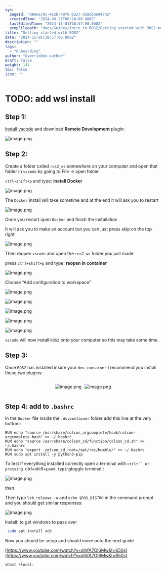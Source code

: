 ```yaml
---
sys:
  pageId: "89e0a78c-4e2b-4070-b327-d28cb0694742"
  createdTime: "2024-08-21T00:24:00.000Z"
  lastEditedTime: "2024-11-01T18:57:00.000Z"
  propFilepath: "docs/Guides/intro_to_ROS2/Getting started with ROS2.md"
title: "Getting started with ROS2"
date: "2024-11-01T18:57:00.000Z"
description: ""
tags:
  - "Onboarding"
author: "Overridden author"
draft: false
weight: 141
toc: false
icon: ""
---
```


# TODO: add wsl install

## Step 1:

[Install vscode](https://code.visualstudio.com/download) and download **Remote Development** plugin:

![image.png](https://prod-files-secure.s3.us-west-2.amazonaws.com/d518164a-d88e-44d1-a4ee-3adb3bd8bce0/efb52993-1881-4a40-b95e-6f020334f022/image.png?X-Amz-Algorithm=AWS4-HMAC-SHA256&X-Amz-Content-Sha256=UNSIGNED-PAYLOAD&X-Amz-Credential=ASIAZI2LB466RXAFOSUI%2F20250209%2Fus-west-2%2Fs3%2Faws4_request&X-Amz-Date=20250209T003825Z&X-Amz-Expires=3600&X-Amz-Security-Token=IQoJb3JpZ2luX2VjEID%2F%2F%2F%2F%2F%2F%2F%2F%2F%2FwEaCXVzLXdlc3QtMiJGMEQCIEuur32tMlHF2aBlr4xjODq8piFFTSs4QymnhcIVnw6eAiAD3SFlihFY%2BB%2BaGX%2FJ5oidh2eSjlM0%2FFvM2xZqhQTMsiqIBAiZ%2F%2F%2F%2F%2F%2F%2F%2F%2F%2F8BEAAaDDYzNzQyMzE4MzgwNSIMRSxMrHrS3iDzWixEKtwD50XteQv15M4B1Xki6cDEHarh08Lt6OiZqSxy%2Bt0wm%2BoSxhQRGg%2FfdKx0yOt5tHOk0qnVy97dLrwg1tj45HsVJ%2B%2FQWTiwlJhuQrqCpAFBYlAEJtCagWz0N1LcJOpPAT%2BdJZIE9gEecqUGZlsZZGT28xrzmzF9jPRQkRceJKQXKuiYdc1X%2F0bvVzvyJFk%2Bgsi8iGbG3bEk3%2BxQIHiaJWPplA4G1vxP5jsYUP3HmUeDZCX2YstegdD21urvPHl5K4emibzgn%2BKXZwGjIKCr6JbBQm7F9Qv4CcYpBI5tvcnxpq%2FCj6UeuU8hmOc0qmnZgrkFKDsaU2%2FFw1Itqm9gxvjlHbF0DfcHWXMz3qFCeJgwSea0HoBejMHZQXV%2BanxsTzFlBQg%2BVHZMeJpt64KjqKMzMg%2Fm0F82fSe29DPgtFnClVsCD2AwzgKA2tUZ1%2FVDGLnqSpWC3U7TmXBqxNz%2BdmxYdLEvAwPO0hmDnVkAJ7AB9kalJxc8e9RyCG5FA3n94THmJvB59cOpbYwCs%2BN8tmy96oNdC5l7QKWNul%2F5X6LRzXiYsVlQyjElS6QOrpO%2FNp%2F4uEvNIvhr5alN0zZtS0ONFr2r7akUtxoW7Hah4GSJFI8OFKPvzQHDtsozeIkw8tefvQY6pgFikeM0o52p8UmsB65hbl7E%2FUYHIxYmmIP3RRme3JxS45vSPE%2FcHaJd6JngES1yVY705OBWsj6dC5L9Ce8ciduj%2B%2FrOqBi36d9OP%2FxFcrKtjr4G7iCV3AdNQ6vnauCmAt196mCmb%2FjrfBASYsCM3hxBwQi4ge0XJWWABDg7G6t%2BoRdL2BCAsNveYPp2mP%2BgHuNdREffOjofp22bHXs3MBkpKDDDU%2FQN&X-Amz-Signature=6e201e8b66e3a9aba92a731d267fdca478e4651110f6f73cbe26dd301511709a&X-Amz-SignedHeaders=host&x-id=GetObject)

## Step 2:

Create a folder called `ros2_ws` somewhere on your computer and open that folder in `vscode` by going to File → open folder 

`ctrl+shift+p` and type: **Install Docker**

![image.png](https://prod-files-secure.s3.us-west-2.amazonaws.com/d518164a-d88e-44d1-a4ee-3adb3bd8bce0/2269dc0e-1cd5-47ff-bceb-c04ad9b2eab0/image.png?X-Amz-Algorithm=AWS4-HMAC-SHA256&X-Amz-Content-Sha256=UNSIGNED-PAYLOAD&X-Amz-Credential=ASIAZI2LB466RXAFOSUI%2F20250209%2Fus-west-2%2Fs3%2Faws4_request&X-Amz-Date=20250209T003825Z&X-Amz-Expires=3600&X-Amz-Security-Token=IQoJb3JpZ2luX2VjEID%2F%2F%2F%2F%2F%2F%2F%2F%2F%2FwEaCXVzLXdlc3QtMiJGMEQCIEuur32tMlHF2aBlr4xjODq8piFFTSs4QymnhcIVnw6eAiAD3SFlihFY%2BB%2BaGX%2FJ5oidh2eSjlM0%2FFvM2xZqhQTMsiqIBAiZ%2F%2F%2F%2F%2F%2F%2F%2F%2F%2F8BEAAaDDYzNzQyMzE4MzgwNSIMRSxMrHrS3iDzWixEKtwD50XteQv15M4B1Xki6cDEHarh08Lt6OiZqSxy%2Bt0wm%2BoSxhQRGg%2FfdKx0yOt5tHOk0qnVy97dLrwg1tj45HsVJ%2B%2FQWTiwlJhuQrqCpAFBYlAEJtCagWz0N1LcJOpPAT%2BdJZIE9gEecqUGZlsZZGT28xrzmzF9jPRQkRceJKQXKuiYdc1X%2F0bvVzvyJFk%2Bgsi8iGbG3bEk3%2BxQIHiaJWPplA4G1vxP5jsYUP3HmUeDZCX2YstegdD21urvPHl5K4emibzgn%2BKXZwGjIKCr6JbBQm7F9Qv4CcYpBI5tvcnxpq%2FCj6UeuU8hmOc0qmnZgrkFKDsaU2%2FFw1Itqm9gxvjlHbF0DfcHWXMz3qFCeJgwSea0HoBejMHZQXV%2BanxsTzFlBQg%2BVHZMeJpt64KjqKMzMg%2Fm0F82fSe29DPgtFnClVsCD2AwzgKA2tUZ1%2FVDGLnqSpWC3U7TmXBqxNz%2BdmxYdLEvAwPO0hmDnVkAJ7AB9kalJxc8e9RyCG5FA3n94THmJvB59cOpbYwCs%2BN8tmy96oNdC5l7QKWNul%2F5X6LRzXiYsVlQyjElS6QOrpO%2FNp%2F4uEvNIvhr5alN0zZtS0ONFr2r7akUtxoW7Hah4GSJFI8OFKPvzQHDtsozeIkw8tefvQY6pgFikeM0o52p8UmsB65hbl7E%2FUYHIxYmmIP3RRme3JxS45vSPE%2FcHaJd6JngES1yVY705OBWsj6dC5L9Ce8ciduj%2B%2FrOqBi36d9OP%2FxFcrKtjr4G7iCV3AdNQ6vnauCmAt196mCmb%2FjrfBASYsCM3hxBwQi4ge0XJWWABDg7G6t%2BoRdL2BCAsNveYPp2mP%2BgHuNdREffOjofp22bHXs3MBkpKDDDU%2FQN&X-Amz-Signature=1db1baf129528d317098df8c5f925e9b38e28beaff27eb416a798acc57b5f68c&X-Amz-SignedHeaders=host&x-id=GetObject)

The `Docker` install will take sometime and at the end it will ask you to restart

![image.png](https://prod-files-secure.s3.us-west-2.amazonaws.com/d518164a-d88e-44d1-a4ee-3adb3bd8bce0/ed233f78-be33-4b1f-b89c-9c346c0e961e/image.png?X-Amz-Algorithm=AWS4-HMAC-SHA256&X-Amz-Content-Sha256=UNSIGNED-PAYLOAD&X-Amz-Credential=ASIAZI2LB466RXAFOSUI%2F20250209%2Fus-west-2%2Fs3%2Faws4_request&X-Amz-Date=20250209T003825Z&X-Amz-Expires=3600&X-Amz-Security-Token=IQoJb3JpZ2luX2VjEID%2F%2F%2F%2F%2F%2F%2F%2F%2F%2FwEaCXVzLXdlc3QtMiJGMEQCIEuur32tMlHF2aBlr4xjODq8piFFTSs4QymnhcIVnw6eAiAD3SFlihFY%2BB%2BaGX%2FJ5oidh2eSjlM0%2FFvM2xZqhQTMsiqIBAiZ%2F%2F%2F%2F%2F%2F%2F%2F%2F%2F8BEAAaDDYzNzQyMzE4MzgwNSIMRSxMrHrS3iDzWixEKtwD50XteQv15M4B1Xki6cDEHarh08Lt6OiZqSxy%2Bt0wm%2BoSxhQRGg%2FfdKx0yOt5tHOk0qnVy97dLrwg1tj45HsVJ%2B%2FQWTiwlJhuQrqCpAFBYlAEJtCagWz0N1LcJOpPAT%2BdJZIE9gEecqUGZlsZZGT28xrzmzF9jPRQkRceJKQXKuiYdc1X%2F0bvVzvyJFk%2Bgsi8iGbG3bEk3%2BxQIHiaJWPplA4G1vxP5jsYUP3HmUeDZCX2YstegdD21urvPHl5K4emibzgn%2BKXZwGjIKCr6JbBQm7F9Qv4CcYpBI5tvcnxpq%2FCj6UeuU8hmOc0qmnZgrkFKDsaU2%2FFw1Itqm9gxvjlHbF0DfcHWXMz3qFCeJgwSea0HoBejMHZQXV%2BanxsTzFlBQg%2BVHZMeJpt64KjqKMzMg%2Fm0F82fSe29DPgtFnClVsCD2AwzgKA2tUZ1%2FVDGLnqSpWC3U7TmXBqxNz%2BdmxYdLEvAwPO0hmDnVkAJ7AB9kalJxc8e9RyCG5FA3n94THmJvB59cOpbYwCs%2BN8tmy96oNdC5l7QKWNul%2F5X6LRzXiYsVlQyjElS6QOrpO%2FNp%2F4uEvNIvhr5alN0zZtS0ONFr2r7akUtxoW7Hah4GSJFI8OFKPvzQHDtsozeIkw8tefvQY6pgFikeM0o52p8UmsB65hbl7E%2FUYHIxYmmIP3RRme3JxS45vSPE%2FcHaJd6JngES1yVY705OBWsj6dC5L9Ce8ciduj%2B%2FrOqBi36d9OP%2FxFcrKtjr4G7iCV3AdNQ6vnauCmAt196mCmb%2FjrfBASYsCM3hxBwQi4ge0XJWWABDg7G6t%2BoRdL2BCAsNveYPp2mP%2BgHuNdREffOjofp22bHXs3MBkpKDDDU%2FQN&X-Amz-Signature=a66ce6928f781048be052b9afbf4bf8950c1da804b115cebc1dc339e53815f93&X-Amz-SignedHeaders=host&x-id=GetObject)

Once you restart open `Docker` and finish the installation

It will ask you to make an account but you can just press skip on the top right

![image.png](https://prod-files-secure.s3.us-west-2.amazonaws.com/d518164a-d88e-44d1-a4ee-3adb3bd8bce0/21010ad9-1659-4fd9-9f59-9932a09b2a3d/image.png?X-Amz-Algorithm=AWS4-HMAC-SHA256&X-Amz-Content-Sha256=UNSIGNED-PAYLOAD&X-Amz-Credential=ASIAZI2LB466RXAFOSUI%2F20250209%2Fus-west-2%2Fs3%2Faws4_request&X-Amz-Date=20250209T003825Z&X-Amz-Expires=3600&X-Amz-Security-Token=IQoJb3JpZ2luX2VjEID%2F%2F%2F%2F%2F%2F%2F%2F%2F%2FwEaCXVzLXdlc3QtMiJGMEQCIEuur32tMlHF2aBlr4xjODq8piFFTSs4QymnhcIVnw6eAiAD3SFlihFY%2BB%2BaGX%2FJ5oidh2eSjlM0%2FFvM2xZqhQTMsiqIBAiZ%2F%2F%2F%2F%2F%2F%2F%2F%2F%2F8BEAAaDDYzNzQyMzE4MzgwNSIMRSxMrHrS3iDzWixEKtwD50XteQv15M4B1Xki6cDEHarh08Lt6OiZqSxy%2Bt0wm%2BoSxhQRGg%2FfdKx0yOt5tHOk0qnVy97dLrwg1tj45HsVJ%2B%2FQWTiwlJhuQrqCpAFBYlAEJtCagWz0N1LcJOpPAT%2BdJZIE9gEecqUGZlsZZGT28xrzmzF9jPRQkRceJKQXKuiYdc1X%2F0bvVzvyJFk%2Bgsi8iGbG3bEk3%2BxQIHiaJWPplA4G1vxP5jsYUP3HmUeDZCX2YstegdD21urvPHl5K4emibzgn%2BKXZwGjIKCr6JbBQm7F9Qv4CcYpBI5tvcnxpq%2FCj6UeuU8hmOc0qmnZgrkFKDsaU2%2FFw1Itqm9gxvjlHbF0DfcHWXMz3qFCeJgwSea0HoBejMHZQXV%2BanxsTzFlBQg%2BVHZMeJpt64KjqKMzMg%2Fm0F82fSe29DPgtFnClVsCD2AwzgKA2tUZ1%2FVDGLnqSpWC3U7TmXBqxNz%2BdmxYdLEvAwPO0hmDnVkAJ7AB9kalJxc8e9RyCG5FA3n94THmJvB59cOpbYwCs%2BN8tmy96oNdC5l7QKWNul%2F5X6LRzXiYsVlQyjElS6QOrpO%2FNp%2F4uEvNIvhr5alN0zZtS0ONFr2r7akUtxoW7Hah4GSJFI8OFKPvzQHDtsozeIkw8tefvQY6pgFikeM0o52p8UmsB65hbl7E%2FUYHIxYmmIP3RRme3JxS45vSPE%2FcHaJd6JngES1yVY705OBWsj6dC5L9Ce8ciduj%2B%2FrOqBi36d9OP%2FxFcrKtjr4G7iCV3AdNQ6vnauCmAt196mCmb%2FjrfBASYsCM3hxBwQi4ge0XJWWABDg7G6t%2BoRdL2BCAsNveYPp2mP%2BgHuNdREffOjofp22bHXs3MBkpKDDDU%2FQN&X-Amz-Signature=d55993503291334102c13ade0c27e0d6d6ee6def56458fe1e2d8d20e5c5bc5c8&X-Amz-SignedHeaders=host&x-id=GetObject)

Then reopen `vscode` and open the `ros2_ws` folder you just made

press `ctrl+shift+p` and type: **reopen in container**

![image.png](https://prod-files-secure.s3.us-west-2.amazonaws.com/d518164a-d88e-44d1-a4ee-3adb3bd8bce0/4e93b8c2-41ad-488c-8095-c74205196118/image.png?X-Amz-Algorithm=AWS4-HMAC-SHA256&X-Amz-Content-Sha256=UNSIGNED-PAYLOAD&X-Amz-Credential=ASIAZI2LB466RXAFOSUI%2F20250209%2Fus-west-2%2Fs3%2Faws4_request&X-Amz-Date=20250209T003825Z&X-Amz-Expires=3600&X-Amz-Security-Token=IQoJb3JpZ2luX2VjEID%2F%2F%2F%2F%2F%2F%2F%2F%2F%2FwEaCXVzLXdlc3QtMiJGMEQCIEuur32tMlHF2aBlr4xjODq8piFFTSs4QymnhcIVnw6eAiAD3SFlihFY%2BB%2BaGX%2FJ5oidh2eSjlM0%2FFvM2xZqhQTMsiqIBAiZ%2F%2F%2F%2F%2F%2F%2F%2F%2F%2F8BEAAaDDYzNzQyMzE4MzgwNSIMRSxMrHrS3iDzWixEKtwD50XteQv15M4B1Xki6cDEHarh08Lt6OiZqSxy%2Bt0wm%2BoSxhQRGg%2FfdKx0yOt5tHOk0qnVy97dLrwg1tj45HsVJ%2B%2FQWTiwlJhuQrqCpAFBYlAEJtCagWz0N1LcJOpPAT%2BdJZIE9gEecqUGZlsZZGT28xrzmzF9jPRQkRceJKQXKuiYdc1X%2F0bvVzvyJFk%2Bgsi8iGbG3bEk3%2BxQIHiaJWPplA4G1vxP5jsYUP3HmUeDZCX2YstegdD21urvPHl5K4emibzgn%2BKXZwGjIKCr6JbBQm7F9Qv4CcYpBI5tvcnxpq%2FCj6UeuU8hmOc0qmnZgrkFKDsaU2%2FFw1Itqm9gxvjlHbF0DfcHWXMz3qFCeJgwSea0HoBejMHZQXV%2BanxsTzFlBQg%2BVHZMeJpt64KjqKMzMg%2Fm0F82fSe29DPgtFnClVsCD2AwzgKA2tUZ1%2FVDGLnqSpWC3U7TmXBqxNz%2BdmxYdLEvAwPO0hmDnVkAJ7AB9kalJxc8e9RyCG5FA3n94THmJvB59cOpbYwCs%2BN8tmy96oNdC5l7QKWNul%2F5X6LRzXiYsVlQyjElS6QOrpO%2FNp%2F4uEvNIvhr5alN0zZtS0ONFr2r7akUtxoW7Hah4GSJFI8OFKPvzQHDtsozeIkw8tefvQY6pgFikeM0o52p8UmsB65hbl7E%2FUYHIxYmmIP3RRme3JxS45vSPE%2FcHaJd6JngES1yVY705OBWsj6dC5L9Ce8ciduj%2B%2FrOqBi36d9OP%2FxFcrKtjr4G7iCV3AdNQ6vnauCmAt196mCmb%2FjrfBASYsCM3hxBwQi4ge0XJWWABDg7G6t%2BoRdL2BCAsNveYPp2mP%2BgHuNdREffOjofp22bHXs3MBkpKDDDU%2FQN&X-Amz-Signature=1dfc7074cd2c250848a9fd745dad516b5288f32ffdfdbea8925ce39dd13b4919&X-Amz-SignedHeaders=host&x-id=GetObject)

Choose “Add configuration to workspace”

![image.png](https://prod-files-secure.s3.us-west-2.amazonaws.com/d518164a-d88e-44d1-a4ee-3adb3bd8bce0/9560b282-5060-4989-ba37-97e7b2c22476/image.png?X-Amz-Algorithm=AWS4-HMAC-SHA256&X-Amz-Content-Sha256=UNSIGNED-PAYLOAD&X-Amz-Credential=ASIAZI2LB466RXAFOSUI%2F20250209%2Fus-west-2%2Fs3%2Faws4_request&X-Amz-Date=20250209T003825Z&X-Amz-Expires=3600&X-Amz-Security-Token=IQoJb3JpZ2luX2VjEID%2F%2F%2F%2F%2F%2F%2F%2F%2F%2FwEaCXVzLXdlc3QtMiJGMEQCIEuur32tMlHF2aBlr4xjODq8piFFTSs4QymnhcIVnw6eAiAD3SFlihFY%2BB%2BaGX%2FJ5oidh2eSjlM0%2FFvM2xZqhQTMsiqIBAiZ%2F%2F%2F%2F%2F%2F%2F%2F%2F%2F8BEAAaDDYzNzQyMzE4MzgwNSIMRSxMrHrS3iDzWixEKtwD50XteQv15M4B1Xki6cDEHarh08Lt6OiZqSxy%2Bt0wm%2BoSxhQRGg%2FfdKx0yOt5tHOk0qnVy97dLrwg1tj45HsVJ%2B%2FQWTiwlJhuQrqCpAFBYlAEJtCagWz0N1LcJOpPAT%2BdJZIE9gEecqUGZlsZZGT28xrzmzF9jPRQkRceJKQXKuiYdc1X%2F0bvVzvyJFk%2Bgsi8iGbG3bEk3%2BxQIHiaJWPplA4G1vxP5jsYUP3HmUeDZCX2YstegdD21urvPHl5K4emibzgn%2BKXZwGjIKCr6JbBQm7F9Qv4CcYpBI5tvcnxpq%2FCj6UeuU8hmOc0qmnZgrkFKDsaU2%2FFw1Itqm9gxvjlHbF0DfcHWXMz3qFCeJgwSea0HoBejMHZQXV%2BanxsTzFlBQg%2BVHZMeJpt64KjqKMzMg%2Fm0F82fSe29DPgtFnClVsCD2AwzgKA2tUZ1%2FVDGLnqSpWC3U7TmXBqxNz%2BdmxYdLEvAwPO0hmDnVkAJ7AB9kalJxc8e9RyCG5FA3n94THmJvB59cOpbYwCs%2BN8tmy96oNdC5l7QKWNul%2F5X6LRzXiYsVlQyjElS6QOrpO%2FNp%2F4uEvNIvhr5alN0zZtS0ONFr2r7akUtxoW7Hah4GSJFI8OFKPvzQHDtsozeIkw8tefvQY6pgFikeM0o52p8UmsB65hbl7E%2FUYHIxYmmIP3RRme3JxS45vSPE%2FcHaJd6JngES1yVY705OBWsj6dC5L9Ce8ciduj%2B%2FrOqBi36d9OP%2FxFcrKtjr4G7iCV3AdNQ6vnauCmAt196mCmb%2FjrfBASYsCM3hxBwQi4ge0XJWWABDg7G6t%2BoRdL2BCAsNveYPp2mP%2BgHuNdREffOjofp22bHXs3MBkpKDDDU%2FQN&X-Amz-Signature=5a8ba71df3b452e38e1942914a5f1d02198799532b751ac4490dd8748f4948e5&X-Amz-SignedHeaders=host&x-id=GetObject)

![image.png](https://prod-files-secure.s3.us-west-2.amazonaws.com/d518164a-d88e-44d1-a4ee-3adb3bd8bce0/2ee63f81-886b-48e8-a553-dc6e5eac99e4/image.png?X-Amz-Algorithm=AWS4-HMAC-SHA256&X-Amz-Content-Sha256=UNSIGNED-PAYLOAD&X-Amz-Credential=ASIAZI2LB466RXAFOSUI%2F20250209%2Fus-west-2%2Fs3%2Faws4_request&X-Amz-Date=20250209T003825Z&X-Amz-Expires=3600&X-Amz-Security-Token=IQoJb3JpZ2luX2VjEID%2F%2F%2F%2F%2F%2F%2F%2F%2F%2FwEaCXVzLXdlc3QtMiJGMEQCIEuur32tMlHF2aBlr4xjODq8piFFTSs4QymnhcIVnw6eAiAD3SFlihFY%2BB%2BaGX%2FJ5oidh2eSjlM0%2FFvM2xZqhQTMsiqIBAiZ%2F%2F%2F%2F%2F%2F%2F%2F%2F%2F8BEAAaDDYzNzQyMzE4MzgwNSIMRSxMrHrS3iDzWixEKtwD50XteQv15M4B1Xki6cDEHarh08Lt6OiZqSxy%2Bt0wm%2BoSxhQRGg%2FfdKx0yOt5tHOk0qnVy97dLrwg1tj45HsVJ%2B%2FQWTiwlJhuQrqCpAFBYlAEJtCagWz0N1LcJOpPAT%2BdJZIE9gEecqUGZlsZZGT28xrzmzF9jPRQkRceJKQXKuiYdc1X%2F0bvVzvyJFk%2Bgsi8iGbG3bEk3%2BxQIHiaJWPplA4G1vxP5jsYUP3HmUeDZCX2YstegdD21urvPHl5K4emibzgn%2BKXZwGjIKCr6JbBQm7F9Qv4CcYpBI5tvcnxpq%2FCj6UeuU8hmOc0qmnZgrkFKDsaU2%2FFw1Itqm9gxvjlHbF0DfcHWXMz3qFCeJgwSea0HoBejMHZQXV%2BanxsTzFlBQg%2BVHZMeJpt64KjqKMzMg%2Fm0F82fSe29DPgtFnClVsCD2AwzgKA2tUZ1%2FVDGLnqSpWC3U7TmXBqxNz%2BdmxYdLEvAwPO0hmDnVkAJ7AB9kalJxc8e9RyCG5FA3n94THmJvB59cOpbYwCs%2BN8tmy96oNdC5l7QKWNul%2F5X6LRzXiYsVlQyjElS6QOrpO%2FNp%2F4uEvNIvhr5alN0zZtS0ONFr2r7akUtxoW7Hah4GSJFI8OFKPvzQHDtsozeIkw8tefvQY6pgFikeM0o52p8UmsB65hbl7E%2FUYHIxYmmIP3RRme3JxS45vSPE%2FcHaJd6JngES1yVY705OBWsj6dC5L9Ce8ciduj%2B%2FrOqBi36d9OP%2FxFcrKtjr4G7iCV3AdNQ6vnauCmAt196mCmb%2FjrfBASYsCM3hxBwQi4ge0XJWWABDg7G6t%2BoRdL2BCAsNveYPp2mP%2BgHuNdREffOjofp22bHXs3MBkpKDDDU%2FQN&X-Amz-Signature=8e5ee4a465cb54022fe7bf3e0f2a9a7dc3c3f7949c5e8a4754edb0936f2dc7ec&X-Amz-SignedHeaders=host&x-id=GetObject)

![image.png](https://prod-files-secure.s3.us-west-2.amazonaws.com/d518164a-d88e-44d1-a4ee-3adb3bd8bce0/ae1580b2-b048-407e-aed9-b584224a7a04/image.png?X-Amz-Algorithm=AWS4-HMAC-SHA256&X-Amz-Content-Sha256=UNSIGNED-PAYLOAD&X-Amz-Credential=ASIAZI2LB466RXAFOSUI%2F20250209%2Fus-west-2%2Fs3%2Faws4_request&X-Amz-Date=20250209T003825Z&X-Amz-Expires=3600&X-Amz-Security-Token=IQoJb3JpZ2luX2VjEID%2F%2F%2F%2F%2F%2F%2F%2F%2F%2FwEaCXVzLXdlc3QtMiJGMEQCIEuur32tMlHF2aBlr4xjODq8piFFTSs4QymnhcIVnw6eAiAD3SFlihFY%2BB%2BaGX%2FJ5oidh2eSjlM0%2FFvM2xZqhQTMsiqIBAiZ%2F%2F%2F%2F%2F%2F%2F%2F%2F%2F8BEAAaDDYzNzQyMzE4MzgwNSIMRSxMrHrS3iDzWixEKtwD50XteQv15M4B1Xki6cDEHarh08Lt6OiZqSxy%2Bt0wm%2BoSxhQRGg%2FfdKx0yOt5tHOk0qnVy97dLrwg1tj45HsVJ%2B%2FQWTiwlJhuQrqCpAFBYlAEJtCagWz0N1LcJOpPAT%2BdJZIE9gEecqUGZlsZZGT28xrzmzF9jPRQkRceJKQXKuiYdc1X%2F0bvVzvyJFk%2Bgsi8iGbG3bEk3%2BxQIHiaJWPplA4G1vxP5jsYUP3HmUeDZCX2YstegdD21urvPHl5K4emibzgn%2BKXZwGjIKCr6JbBQm7F9Qv4CcYpBI5tvcnxpq%2FCj6UeuU8hmOc0qmnZgrkFKDsaU2%2FFw1Itqm9gxvjlHbF0DfcHWXMz3qFCeJgwSea0HoBejMHZQXV%2BanxsTzFlBQg%2BVHZMeJpt64KjqKMzMg%2Fm0F82fSe29DPgtFnClVsCD2AwzgKA2tUZ1%2FVDGLnqSpWC3U7TmXBqxNz%2BdmxYdLEvAwPO0hmDnVkAJ7AB9kalJxc8e9RyCG5FA3n94THmJvB59cOpbYwCs%2BN8tmy96oNdC5l7QKWNul%2F5X6LRzXiYsVlQyjElS6QOrpO%2FNp%2F4uEvNIvhr5alN0zZtS0ONFr2r7akUtxoW7Hah4GSJFI8OFKPvzQHDtsozeIkw8tefvQY6pgFikeM0o52p8UmsB65hbl7E%2FUYHIxYmmIP3RRme3JxS45vSPE%2FcHaJd6JngES1yVY705OBWsj6dC5L9Ce8ciduj%2B%2FrOqBi36d9OP%2FxFcrKtjr4G7iCV3AdNQ6vnauCmAt196mCmb%2FjrfBASYsCM3hxBwQi4ge0XJWWABDg7G6t%2BoRdL2BCAsNveYPp2mP%2BgHuNdREffOjofp22bHXs3MBkpKDDDU%2FQN&X-Amz-Signature=bab479d01f75bd9feee745607e6f407b21b73f90b6348aba750ae5bf968210d0&X-Amz-SignedHeaders=host&x-id=GetObject)

![image.png](https://prod-files-secure.s3.us-west-2.amazonaws.com/d518164a-d88e-44d1-a4ee-3adb3bd8bce0/53255b28-f75e-430f-b9e3-c0ac8577e42b/image.png?X-Amz-Algorithm=AWS4-HMAC-SHA256&X-Amz-Content-Sha256=UNSIGNED-PAYLOAD&X-Amz-Credential=ASIAZI2LB466RXAFOSUI%2F20250209%2Fus-west-2%2Fs3%2Faws4_request&X-Amz-Date=20250209T003825Z&X-Amz-Expires=3600&X-Amz-Security-Token=IQoJb3JpZ2luX2VjEID%2F%2F%2F%2F%2F%2F%2F%2F%2F%2FwEaCXVzLXdlc3QtMiJGMEQCIEuur32tMlHF2aBlr4xjODq8piFFTSs4QymnhcIVnw6eAiAD3SFlihFY%2BB%2BaGX%2FJ5oidh2eSjlM0%2FFvM2xZqhQTMsiqIBAiZ%2F%2F%2F%2F%2F%2F%2F%2F%2F%2F8BEAAaDDYzNzQyMzE4MzgwNSIMRSxMrHrS3iDzWixEKtwD50XteQv15M4B1Xki6cDEHarh08Lt6OiZqSxy%2Bt0wm%2BoSxhQRGg%2FfdKx0yOt5tHOk0qnVy97dLrwg1tj45HsVJ%2B%2FQWTiwlJhuQrqCpAFBYlAEJtCagWz0N1LcJOpPAT%2BdJZIE9gEecqUGZlsZZGT28xrzmzF9jPRQkRceJKQXKuiYdc1X%2F0bvVzvyJFk%2Bgsi8iGbG3bEk3%2BxQIHiaJWPplA4G1vxP5jsYUP3HmUeDZCX2YstegdD21urvPHl5K4emibzgn%2BKXZwGjIKCr6JbBQm7F9Qv4CcYpBI5tvcnxpq%2FCj6UeuU8hmOc0qmnZgrkFKDsaU2%2FFw1Itqm9gxvjlHbF0DfcHWXMz3qFCeJgwSea0HoBejMHZQXV%2BanxsTzFlBQg%2BVHZMeJpt64KjqKMzMg%2Fm0F82fSe29DPgtFnClVsCD2AwzgKA2tUZ1%2FVDGLnqSpWC3U7TmXBqxNz%2BdmxYdLEvAwPO0hmDnVkAJ7AB9kalJxc8e9RyCG5FA3n94THmJvB59cOpbYwCs%2BN8tmy96oNdC5l7QKWNul%2F5X6LRzXiYsVlQyjElS6QOrpO%2FNp%2F4uEvNIvhr5alN0zZtS0ONFr2r7akUtxoW7Hah4GSJFI8OFKPvzQHDtsozeIkw8tefvQY6pgFikeM0o52p8UmsB65hbl7E%2FUYHIxYmmIP3RRme3JxS45vSPE%2FcHaJd6JngES1yVY705OBWsj6dC5L9Ce8ciduj%2B%2FrOqBi36d9OP%2FxFcrKtjr4G7iCV3AdNQ6vnauCmAt196mCmb%2FjrfBASYsCM3hxBwQi4ge0XJWWABDg7G6t%2BoRdL2BCAsNveYPp2mP%2BgHuNdREffOjofp22bHXs3MBkpKDDDU%2FQN&X-Amz-Signature=15637861340626ed850722592fc1de6507520c8de130aa378443c463fae57629&X-Amz-SignedHeaders=host&x-id=GetObject)

![image.png](https://prod-files-secure.s3.us-west-2.amazonaws.com/d518164a-d88e-44d1-a4ee-3adb3bd8bce0/7c562767-5af9-4ffb-97d1-327bcdf4ee00/image.png?X-Amz-Algorithm=AWS4-HMAC-SHA256&X-Amz-Content-Sha256=UNSIGNED-PAYLOAD&X-Amz-Credential=ASIAZI2LB466RXAFOSUI%2F20250209%2Fus-west-2%2Fs3%2Faws4_request&X-Amz-Date=20250209T003825Z&X-Amz-Expires=3600&X-Amz-Security-Token=IQoJb3JpZ2luX2VjEID%2F%2F%2F%2F%2F%2F%2F%2F%2F%2FwEaCXVzLXdlc3QtMiJGMEQCIEuur32tMlHF2aBlr4xjODq8piFFTSs4QymnhcIVnw6eAiAD3SFlihFY%2BB%2BaGX%2FJ5oidh2eSjlM0%2FFvM2xZqhQTMsiqIBAiZ%2F%2F%2F%2F%2F%2F%2F%2F%2F%2F8BEAAaDDYzNzQyMzE4MzgwNSIMRSxMrHrS3iDzWixEKtwD50XteQv15M4B1Xki6cDEHarh08Lt6OiZqSxy%2Bt0wm%2BoSxhQRGg%2FfdKx0yOt5tHOk0qnVy97dLrwg1tj45HsVJ%2B%2FQWTiwlJhuQrqCpAFBYlAEJtCagWz0N1LcJOpPAT%2BdJZIE9gEecqUGZlsZZGT28xrzmzF9jPRQkRceJKQXKuiYdc1X%2F0bvVzvyJFk%2Bgsi8iGbG3bEk3%2BxQIHiaJWPplA4G1vxP5jsYUP3HmUeDZCX2YstegdD21urvPHl5K4emibzgn%2BKXZwGjIKCr6JbBQm7F9Qv4CcYpBI5tvcnxpq%2FCj6UeuU8hmOc0qmnZgrkFKDsaU2%2FFw1Itqm9gxvjlHbF0DfcHWXMz3qFCeJgwSea0HoBejMHZQXV%2BanxsTzFlBQg%2BVHZMeJpt64KjqKMzMg%2Fm0F82fSe29DPgtFnClVsCD2AwzgKA2tUZ1%2FVDGLnqSpWC3U7TmXBqxNz%2BdmxYdLEvAwPO0hmDnVkAJ7AB9kalJxc8e9RyCG5FA3n94THmJvB59cOpbYwCs%2BN8tmy96oNdC5l7QKWNul%2F5X6LRzXiYsVlQyjElS6QOrpO%2FNp%2F4uEvNIvhr5alN0zZtS0ONFr2r7akUtxoW7Hah4GSJFI8OFKPvzQHDtsozeIkw8tefvQY6pgFikeM0o52p8UmsB65hbl7E%2FUYHIxYmmIP3RRme3JxS45vSPE%2FcHaJd6JngES1yVY705OBWsj6dC5L9Ce8ciduj%2B%2FrOqBi36d9OP%2FxFcrKtjr4G7iCV3AdNQ6vnauCmAt196mCmb%2FjrfBASYsCM3hxBwQi4ge0XJWWABDg7G6t%2BoRdL2BCAsNveYPp2mP%2BgHuNdREffOjofp22bHXs3MBkpKDDDU%2FQN&X-Amz-Signature=c85b9054080d3d2e6c6ec4bc13445133f36409f559bb1e685db11983959f33dd&X-Amz-SignedHeaders=host&x-id=GetObject)

`vscode` will now install `ROS2` onto your computer so this may take some time.

## Step 3:

Once `ROS2` has installed inside your `dev-container` I recommend you install these two plugins:

<div style="display: flex;flex-direction: row; column-gap:10px; max-width: 630px;justify-content: center;">
<div>

![image.png](https://prod-files-secure.s3.us-west-2.amazonaws.com/d518164a-d88e-44d1-a4ee-3adb3bd8bce0/3fc3d550-5a54-4ba1-ba6b-faa01cdb7369/image.png?X-Amz-Algorithm=AWS4-HMAC-SHA256&X-Amz-Content-Sha256=UNSIGNED-PAYLOAD&X-Amz-Credential=ASIAZI2LB466W6O4K4OG%2F20250209%2Fus-west-2%2Fs3%2Faws4_request&X-Amz-Date=20250209T003828Z&X-Amz-Expires=3600&X-Amz-Security-Token=IQoJb3JpZ2luX2VjEID%2F%2F%2F%2F%2F%2F%2F%2F%2F%2FwEaCXVzLXdlc3QtMiJHMEUCIQDkGsoY5GArL%2BcvZekmKsdBfZZoxq1I44Z4uN%2F5oXW6xAIgPPetDa%2BT6IHUn37i0%2F5iDK5OZRNRqxfDjkRY73dTRZYqiAQImf%2F%2F%2F%2F%2F%2F%2F%2F%2F%2FARAAGgw2Mzc0MjMxODM4MDUiDPOwxljTWDeg0bFrrircA%2BS7yvv1A2y7%2B8%2F%2FQJZ3gcBHdwqg9f36I5lGJtBX89euwTDOi7sE%2BY3OV0taLoyVIE5e5Npm%2BrGGwgZkTDL15AVvqzYEy00v46nDMpDYvm8SSwhhwft9fIyOWnY%2BFy1fuCbaISuApZJhD0XqAjL5oOGF95o3xa8HnXa%2BcBbJR0pE08oVtST8mUtld%2F%2BI8GbtC9zHnGIq4ntoma%2FOI67Xg6bvjszMmkepJPAgO%2BP2grZe%2FEa0WgRVWhbPcIQiSHpcMqAUAsbkyI8D6HHlh5Xk5f9efQgbwoFdjKSkiU3GKq%2BHXivSG47j3mRpbNlbbaTHBHu1j6QkTDZnY%2FhLDxf0DEtO2xNHOs9gPO5JObqKjeV5%2BLZNKhDOiUzZbHxtHHEsr7Bo1r0TmyLqocGX4ZsjQlDnU3UPAmb32pljWLSYLqg0dn1EU1SSBP%2BwLdMR%2B0DHYJrXDqVisilcn%2F5gj28DvnN%2BdwYcyBw%2BA1ecDO6CeJzS7qxVPsrnCXCDp0ydyon2dAvtTDJmfCu%2Fk%2F8qs0Jn7j1sSDRPB40eIWQhkNS7jFEw617vQMHn1ukvpumvwaNUuwlPk2NpFyY2%2BiXLmvgZ1CLezZxuWhMmQWnQKAbOvU%2BevOMnJECmQwHb4Lb4MLvYn70GOqUBZY1tmur6sgJFQOcf%2BD3xBdbuznflr6xkvfe8kbJTjQ8wqsrnQVBakZf%2Bpt6vGe%2BQHf5zYolE3D311D7GC7j8guvbxa87c1JKl2R1d2zR8k4D9Ec5IeQaNzcFbJ5RSWegv99AkIGzCfQ0YU8kUyK45MBMdWu%2Bo071W0E1DoCTNlJgWU0Ma7GJBMWkXb%2BUvlu2TXc3SIWjBHKy3JTx%2FaxPEq7ghg85&X-Amz-Signature=858471ed6907b96b1dafe3f96577de6eabf9fbf704851e125a4d60aa01b06ce2&X-Amz-SignedHeaders=host&x-id=GetObject)

</div>
<div>

![image.png](https://prod-files-secure.s3.us-west-2.amazonaws.com/d518164a-d88e-44d1-a4ee-3adb3bd8bce0/d994cc66-13c2-4093-a5a3-f84cf4601a82/image.png?X-Amz-Algorithm=AWS4-HMAC-SHA256&X-Amz-Content-Sha256=UNSIGNED-PAYLOAD&X-Amz-Credential=ASIAZI2LB466VT2DPRV7%2F20250209%2Fus-west-2%2Fs3%2Faws4_request&X-Amz-Date=20250209T003828Z&X-Amz-Expires=3600&X-Amz-Security-Token=IQoJb3JpZ2luX2VjEID%2F%2F%2F%2F%2F%2F%2F%2F%2F%2FwEaCXVzLXdlc3QtMiJHMEUCICi8sfaobIJsW4vbx%2FWcksNw%2F8Hgy2Y3CGWt1D5lxFaqAiEAzWuKddGN1qB5HLpVDyw%2FE%2B2a8nUTVnkQotE0bIcseMwqiAQImf%2F%2F%2F%2F%2F%2F%2F%2F%2F%2FARAAGgw2Mzc0MjMxODM4MDUiDG%2BLdXI3QArPM8xJGircA9xGEJIPKiOjjSmhJrCAdyQFCZtcHrfvdTzKAHv3JOJf7z3FS0f1iuOpOGn0iFluJgvblfaF%2B6octHv5r1PYI38TcbIXK7hufF568lM6pjrTrtZEwt7J5nonzfU5Zp5aBcVG%2BJHynx10crgmaPadz%2FwbMxqfHLhkPGmFBpS3x41wcShXDABz90tazM%2BFmQIM3tSK4tGKadGCBCobb37mzcT1brqP9V0vHpumBJknvx0v01gyKUChVrKH%2B%2FSsQF8zNM984Ixm4tPFW0vqGrJx7lJagxvDivGxcvNnrE16Pujs60WNzOuGRAIsRQFIONt4CAwESXrKhArVg1H9d7v%2F8j%2FDZMUJ9KjDooJi9AR1ashky%2BCA%2BTNlmvyUEk9B5fqPJYtFLAF8iWmhBWAWKd5DPGVLdGUzw%2B0vm6mO23JhnRbeNlbABKZah7d3uJg7%2BU1Xs4qe1q05AfHOE0IUynIXbISK%2BLuUURpZzVUl6VbFVwV%2FwL1KMA3NZ0sNuTH6X7yJw3gsxE3sZ1KoCUjVHkCyVjsndav4FtyVOSnj6zEkLgVbeZTWek4TFbZsLA0Gh%2B502BHuwJlxI08cJ%2FkfQsbgq1SdYLyhaORNNhonwyQxn2ibdQxEBRO%2BBdUYFJF3MP3Xn70GOqUB0tpEA6Cy3BGCheTGh1RzagG75DmgxyQ%2Bns3Fohfw7me4qDsOVCJyj6JK0dIOx0t17Wm1XmjgCLdk6laadJqHQEgv8SPHiskilg8MtL%2BwyGnMChiMbwowMj052VSGnNqQcj6QjUGmTEXyu22uWayV69fMOLS2EBf5hKI%2BFwP5FzW9%2FUB9Em9ue0CQQBr0SbJk6dhEZAIbQSpD95xApWZPbhShn9zC&X-Amz-Signature=b3e47f066794ade9f34f9bccfd46897695a0c0ca53f0a9f19a01c5a67fa6349f&X-Amz-SignedHeaders=host&x-id=GetObject)

</div>
</div>

## Step 4: add to `.bashrc`

In the `Docker` file inside the `.devcontainer` folder add this line at the very bottom: 

```docker
RUN echo "source /usr/share/colcon_argcomplete/hook/colcon-argcomplete.bash" >> ~/.bashrc
RUN echo "source /usr/share/colcon_cd/function/colcon_cd.sh" >> ~/.bashrc
RUN echo "export _colcon_cd_root=/opt/ros/humble/" >> ~/.bashrc
RUN sudo apt install -y python3-pip 
```

To test if everything installed correctly open a terminal with `ctrl+`` or pressing `ctrl+shift+p` and typing `toggle terminal`:

![image.png](https://prod-files-secure.s3.us-west-2.amazonaws.com/d518164a-d88e-44d1-a4ee-3adb3bd8bce0/6a4943d8-b04e-4c02-9a58-775f3384d1a5/image.png?X-Amz-Algorithm=AWS4-HMAC-SHA256&X-Amz-Content-Sha256=UNSIGNED-PAYLOAD&X-Amz-Credential=ASIAZI2LB466RXAFOSUI%2F20250209%2Fus-west-2%2Fs3%2Faws4_request&X-Amz-Date=20250209T003825Z&X-Amz-Expires=3600&X-Amz-Security-Token=IQoJb3JpZ2luX2VjEID%2F%2F%2F%2F%2F%2F%2F%2F%2F%2FwEaCXVzLXdlc3QtMiJGMEQCIEuur32tMlHF2aBlr4xjODq8piFFTSs4QymnhcIVnw6eAiAD3SFlihFY%2BB%2BaGX%2FJ5oidh2eSjlM0%2FFvM2xZqhQTMsiqIBAiZ%2F%2F%2F%2F%2F%2F%2F%2F%2F%2F8BEAAaDDYzNzQyMzE4MzgwNSIMRSxMrHrS3iDzWixEKtwD50XteQv15M4B1Xki6cDEHarh08Lt6OiZqSxy%2Bt0wm%2BoSxhQRGg%2FfdKx0yOt5tHOk0qnVy97dLrwg1tj45HsVJ%2B%2FQWTiwlJhuQrqCpAFBYlAEJtCagWz0N1LcJOpPAT%2BdJZIE9gEecqUGZlsZZGT28xrzmzF9jPRQkRceJKQXKuiYdc1X%2F0bvVzvyJFk%2Bgsi8iGbG3bEk3%2BxQIHiaJWPplA4G1vxP5jsYUP3HmUeDZCX2YstegdD21urvPHl5K4emibzgn%2BKXZwGjIKCr6JbBQm7F9Qv4CcYpBI5tvcnxpq%2FCj6UeuU8hmOc0qmnZgrkFKDsaU2%2FFw1Itqm9gxvjlHbF0DfcHWXMz3qFCeJgwSea0HoBejMHZQXV%2BanxsTzFlBQg%2BVHZMeJpt64KjqKMzMg%2Fm0F82fSe29DPgtFnClVsCD2AwzgKA2tUZ1%2FVDGLnqSpWC3U7TmXBqxNz%2BdmxYdLEvAwPO0hmDnVkAJ7AB9kalJxc8e9RyCG5FA3n94THmJvB59cOpbYwCs%2BN8tmy96oNdC5l7QKWNul%2F5X6LRzXiYsVlQyjElS6QOrpO%2FNp%2F4uEvNIvhr5alN0zZtS0ONFr2r7akUtxoW7Hah4GSJFI8OFKPvzQHDtsozeIkw8tefvQY6pgFikeM0o52p8UmsB65hbl7E%2FUYHIxYmmIP3RRme3JxS45vSPE%2FcHaJd6JngES1yVY705OBWsj6dC5L9Ce8ciduj%2B%2FrOqBi36d9OP%2FxFcrKtjr4G7iCV3AdNQ6vnauCmAt196mCmb%2FjrfBASYsCM3hxBwQi4ge0XJWWABDg7G6t%2BoRdL2BCAsNveYPp2mP%2BgHuNdREffOjofp22bHXs3MBkpKDDDU%2FQN&X-Amz-Signature=a1cf7dcc8995f6c1babe6f44ba10c1d9e6269ba690ad3d5a108c9c976fb104d3&X-Amz-SignedHeaders=host&x-id=GetObject)

then 

Then type `lsb_release -a` and `echo $ROS_DISTRO` in the command prompt and you should get similar responses:

![image.png](https://prod-files-secure.s3.us-west-2.amazonaws.com/d518164a-d88e-44d1-a4ee-3adb3bd8bce0/3e635dec-a805-4e85-8b9e-d000e5b71a4e/image.png?X-Amz-Algorithm=AWS4-HMAC-SHA256&X-Amz-Content-Sha256=UNSIGNED-PAYLOAD&X-Amz-Credential=ASIAZI2LB466RXAFOSUI%2F20250209%2Fus-west-2%2Fs3%2Faws4_request&X-Amz-Date=20250209T003825Z&X-Amz-Expires=3600&X-Amz-Security-Token=IQoJb3JpZ2luX2VjEID%2F%2F%2F%2F%2F%2F%2F%2F%2F%2FwEaCXVzLXdlc3QtMiJGMEQCIEuur32tMlHF2aBlr4xjODq8piFFTSs4QymnhcIVnw6eAiAD3SFlihFY%2BB%2BaGX%2FJ5oidh2eSjlM0%2FFvM2xZqhQTMsiqIBAiZ%2F%2F%2F%2F%2F%2F%2F%2F%2F%2F8BEAAaDDYzNzQyMzE4MzgwNSIMRSxMrHrS3iDzWixEKtwD50XteQv15M4B1Xki6cDEHarh08Lt6OiZqSxy%2Bt0wm%2BoSxhQRGg%2FfdKx0yOt5tHOk0qnVy97dLrwg1tj45HsVJ%2B%2FQWTiwlJhuQrqCpAFBYlAEJtCagWz0N1LcJOpPAT%2BdJZIE9gEecqUGZlsZZGT28xrzmzF9jPRQkRceJKQXKuiYdc1X%2F0bvVzvyJFk%2Bgsi8iGbG3bEk3%2BxQIHiaJWPplA4G1vxP5jsYUP3HmUeDZCX2YstegdD21urvPHl5K4emibzgn%2BKXZwGjIKCr6JbBQm7F9Qv4CcYpBI5tvcnxpq%2FCj6UeuU8hmOc0qmnZgrkFKDsaU2%2FFw1Itqm9gxvjlHbF0DfcHWXMz3qFCeJgwSea0HoBejMHZQXV%2BanxsTzFlBQg%2BVHZMeJpt64KjqKMzMg%2Fm0F82fSe29DPgtFnClVsCD2AwzgKA2tUZ1%2FVDGLnqSpWC3U7TmXBqxNz%2BdmxYdLEvAwPO0hmDnVkAJ7AB9kalJxc8e9RyCG5FA3n94THmJvB59cOpbYwCs%2BN8tmy96oNdC5l7QKWNul%2F5X6LRzXiYsVlQyjElS6QOrpO%2FNp%2F4uEvNIvhr5alN0zZtS0ONFr2r7akUtxoW7Hah4GSJFI8OFKPvzQHDtsozeIkw8tefvQY6pgFikeM0o52p8UmsB65hbl7E%2FUYHIxYmmIP3RRme3JxS45vSPE%2FcHaJd6JngES1yVY705OBWsj6dC5L9Ce8ciduj%2B%2FrOqBi36d9OP%2FxFcrKtjr4G7iCV3AdNQ6vnauCmAt196mCmb%2FjrfBASYsCM3hxBwQi4ge0XJWWABDg7G6t%2BoRdL2BCAsNveYPp2mP%2BgHuNdREffOjofp22bHXs3MBkpKDDDU%2FQN&X-Amz-Signature=02d63b3d5406bfa1a0963c1c0913d2ab7816923cc063144716fa071e3dab3bc0&X-Amz-SignedHeaders=host&x-id=GetObject)

Install:  to get windows to pass over

```bash
 sudo apt install xcb
```

Now you should be setup and should move onto the next guide 

[https://www.youtube.com/watch?v=dihfA7Ol6Mw&t=650s](https://www.youtube.com/watch?v=dihfA7Ol6Mw&t=650s)

```python
xhost +local:
```
